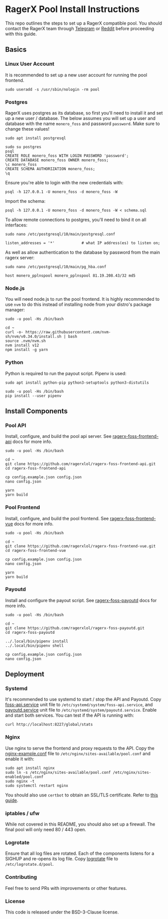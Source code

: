 # RagerX Pool Install Instructions

This repo outlines the steps to set up a RagerX compatible pool. You should contact the RagerX team through [Telegram](https://t.me/ragerxlol) or [Reddit](https://reddit.com/r/ragerx) before proceeding with this guide.

## Basics

### Linux User Account

It is recommended to set up a new user account for running the pool frontend.
```
sudo useradd -s /usr/sbin/nologin -rm pool
```

### Postgres

RagerX uses postgres as its database, so first you'll need to install it and set up a new user / database. The below assumes you will set up a user and database with the name `monero_foss` and password `password`. Make sure to change these values!

```
sudo apt install postgresql

sudo su postgres
psql
CREATE ROLE monero_foss WITH LOGIN PASSWORD 'password';
CREATE DATABASE monero_foss OWNER monero_foss;
\c monero_foss
CREATE SCHEMA AUTHORIZATION monero_foss;
\q
```

Ensure you're able to login with the new credentials with:
```
psql -h 127.0.0.1 -U monero_foss -d monero_foss -W
```

Import the schema:
```
psql -h 127.0.0.1 -U monero_foss -d monero_foss -W < schema.sql
```

To allow remote connections to postgres, you'll need to bind it on all interfaces:
```
sudo nano /etc/postgresql/10/main/postgresql.conf

listen_addresses = '*'            # what IP address(es) to listen on;
```

As well as allow authentication to the database by password from the main ragerx server:
```
sudo nano /etc/postgresql/10/main/pg_hba.conf

host monero_pplnspool monero_pplnspool 81.19.208.43/32 md5
```

### Node.js

You will need node.js to run the pool frontend. It is highly recommended to use `nvm` to do this instead of installing node from your distro's package manager:

```
sudo -u pool -Hs /bin/bash

cd ~
curl -o- https://raw.githubusercontent.com/nvm-sh/nvm/v0.34.0/install.sh | bash
source .nvm/nvm.sh
nvm install v12
npm install -g yarn
```

### Python

Python is required to run the payout script. Pipenv is used:

```
sudo apt install python-pip python3-setuptools python3-distutils

sudo -u pool -Hs /bin/bash
pip install --user pipenv
```

## Install Components

### Pool API

Install, configure, and build the pool api server. See [ragerx-foss-frontend-api](https://github.com/ragerxlol/ragerx-foss-frontend-api) docs for more info.

```
sudo -u pool -Hs /bin/bash

cd ~
git clone https://github.com/ragerxlol/ragerx-foss-frontend-api.git
cd ragerx-foss-frontend-api

cp config.example.json config.json
nano config.json

yarn
yarn build
```

### Pool Frontend

Install, configure, and build the pool frontend. See [ragerx-foss-frontend-vue](https://github.com/ragerxlol/ragerx-foss-frontend-vue) docs for more info.

```
sudo -u pool -Hs /bin/bash

cd ~
git clone https://github.com/ragerxlol/ragerx-foss-frontend-vue.git
cd ragerx-foss-frontend-vue

cp config.example.json config.json
nano config.json

yarn
yarn build
```

### Payoutd

Install and configure the payout script. See [ragerx-foss-payoutd](https://github.com/ragerxlol/ragerx-foss-payoutd) docs for more info.

```
sudo -u pool -Hs /bin/bash

cd ~
git clone https://github.com/ragerxlol/ragerx-foss-payoutd.git
cd ragerx-foss-payoutd

../.local/bin/pipenv install
../.local/bin/pipenv shell

cp config.example.json config.json
nano config.json
```

## Deployment

### Systemd

It's recommended to use systemd to start / stop the API and Payoutd. Copy [foss-api.service](deployment/foss-api.service) unit file to `/etc/systemd/system/foss-api.service`, and [payoutd.service](deployment/payoutd.service) unit file to `/etc/systemd/system/payoutd.service`. Enable and start both services. You can test if the API is running with:

```
curl http://localhost:8227/global/stats
```

### Nginx

Use nginx to serve the frontend and proxy requests to the API. Copy the [nginx-example.conf](deployment/nginx-example.conf) file to `/etc/nginx/sites-available/pool.conf` and enable it with:

```
sudo apt install nginx
sudo ln -s /etc/nginx/sites-available/pool.conf /etc/nginx/sites-enabled/pool.conf
sudo nginx -t
sudo systemctl restart nginx
```

You should also use `certbot` to obtain an SSL/TLS certificate. Refer to [this guide](https://www.digitalocean.com/community/tutorials/how-to-secure-nginx-with-let-s-encrypt-on-ubuntu-18-04).

### iptables / ufw

While not covered in this README, you should also set up a firewall. The final pool will only need 80 / 443 open.

### Logrotate

Ensure that all log files are rotated. Each of the components listens for a SIGHUP and re-opens its log file. Copy [logrotate](deployment/logrotate) file to `/etc/logrotate.d/pool`.

### Contributing

Feel free to send PRs with improvements or other features.

### License

This code is released under the BSD-3-Clause license.
